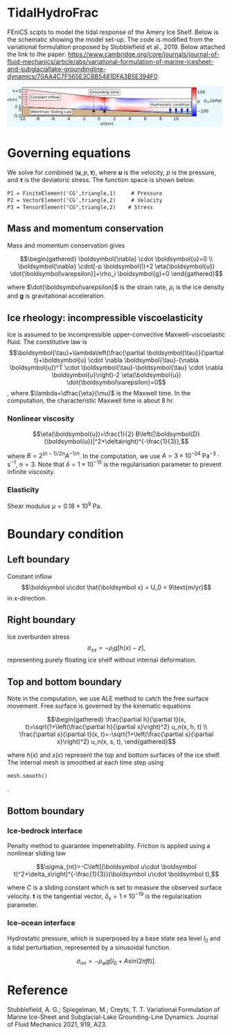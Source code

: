 # TidalHydroFrac

FEniCS scipts to model the tidal response of the Amery Ice Shelf. Below is the schematic showing the model set-up. The code is modified from the variational formulation proposed by Stubblefield et al., 2019. Below attached the link to the paper:
https://www.cambridge.org/core/journals/journal-of-fluid-mechanics/article/abs/variational-formulation-of-marine-icesheet-and-subglaciallake-groundingline-dynamics/70AA4C7F565E3C8B5481DFA3B5E394F0.

![Image text](https://github.com/HwenZhang/TidalHydroFrac/blob/147148f5916b7197c94a07abe23951a49d448c2f/grounding_line_mesh_sensitivity/image/schematic.png)

# Governing equations

We solve for combined $\left(\boldsymbol u, p, \boldsymbol \tau\right)$, where $\boldsymbol{u}$ is the velocity, $p$ is the pressure, and $\boldsymbol\tau$ is the deviatoric stress. The function space is shown below.
```
P1 = FiniteElement('CG',triangle,1)     # Pressure
P2 = VectorElement('CG',triangle,2)     # Velocity
P3 = TensorElement("CG",triangle,2)    # Stress
```
## Mass and momentum conservation
Mass and momentum conservation gives
```math
\begin{gathered}
\boldsymbol{\nabla} \cdot \boldsymbol{u}=0 \\
\boldsymbol{\nabla} \cdot[-p \boldsymbol{I}+2 \eta(\boldsymbol{u}) \dot{\boldsymbol\varepsilon}]+\rho_i \boldsymbol{g}=0
\end{gathered}
```
where $\dot{\boldsymbol\varepsilon}$ is the strain rate, $\rho_i$ is the ice density and $\boldsymbol g$ is gravitational acceleration.

## Ice rheology: incompressible viscoelasticity
Ice is assumed to be incompressible upper-convective Maxwell-viscoelastic fluid. The constitutive law is
$$\boldsymbol{\tau}+\lambda\left(\frac{\partial \boldsymbol{\tau}}{\partial t}+\boldsymbol{u} \cdot \nabla \boldsymbol{\tau}-(\nabla \boldsymbol{u})^T \cdot \boldsymbol{\tau}-\boldsymbol{\tau} \cdot \nabla \boldsymbol{u}\right)-2 \eta(\boldsymbol{u}) \dot{\boldsymbol\varepsilon}=0$$, where $\lambda=\dfrac{\eta}{\mu}$ is the Maxwell time. In the computation, the characteristic Maxwell time is about $8~\text{hr}$.

### Nonlinear viscosity 
```math
\eta(\boldsymbol{u})=\frac{1}{2} B\left(|\boldsymbol{D}(\boldsymbol{u})|^2+\delta\right)^{-\frac{1}{3}},
```
where $B=2^{(n-1)/2n} A^{-1/n}$. In the computation, we use $A=3\times 10^{-24}~\text{Pa}^{-3}\cdot\text{s}^{-1}$, $n=3$. Note that $\delta=1\times 10^{-15}$ is the regularisation parameter to prevent infinite viscosity. 
### Elasticity
Shear modulus $\mu=0.18\times 10^{9}$ $\text{Pa}$.

# Boundary condition

## Left boundary 
Constant inflow
$$\boldsymbol u\cdot \hat{\boldsymbol x} = U_0 = 9\text{m/yr}$$ in x-direction.

## Right boundary
Ice overburden stress
$$\sigma_{xx}=-\rho_i g \left[h\left(x\right)-z\right],$$
representing purely floating ice shelf without internal deformation.

## Top and bottom boundary
Note in the computation, we use ALE method to catch the free surface movement. Free surface is governed by the kinematic equations
```math
\begin{gathered}
\frac{\partial h}{\partial t}(x, t)=\sqrt{1+\left(\frac{\partial h}{\partial x}\right)^2} u_n(x, h, t) \\
\frac{\partial s}{\partial t}(x, t)=-\sqrt{1+\left(\frac{\partial s}{\partial x}\right)^2} u_n(x, s, t),
\end{gathered}
```
where $h\left(x\right)$ and $s\left(x\right)$ represent the top and bottom surfaces of the ice shelf. The internal mesh is smoothed at each time step using
```
mesh.smooth()
```
.

## Bottom boundary
### Ice-bedrock interface
Penalty method to guarantee impenetrability. Friction is applied using a nonlinear sliding law
```math
\sigma_{nt}=-C\left[(\boldsymbol u\cdot \boldsymbol t)^2+\delta_s\right]^{-\frac{1}{3}}(\boldsymbol u\cdot \boldsymbol t),
```
where $C$ is a sliding constant which is set to measure the observed surface velocity. $\boldsymbol t$ is the tangential vector, $\delta_s=1\times 10^{-19}$ is the regularisation parameter. 

### Ice-ocean interface
Hydrostatic pressure, which is superposed by a base state sea level $l_0$ and a tidal perturbation, represented by a sinusoidal function.
```math
\sigma_{nn} = -\rho_w g \left[l_0 + A sin\left(2\pi f t\right)\right].
```

# Reference
Stubblefield, A. G.; Spiegelman, M.; Creyts, T. T. Variational Formulation of Marine Ice-Sheet and Subglacial-Lake Grounding-Line Dynamics. Journal of Fluid Mechanics 2021, 919, A23.
